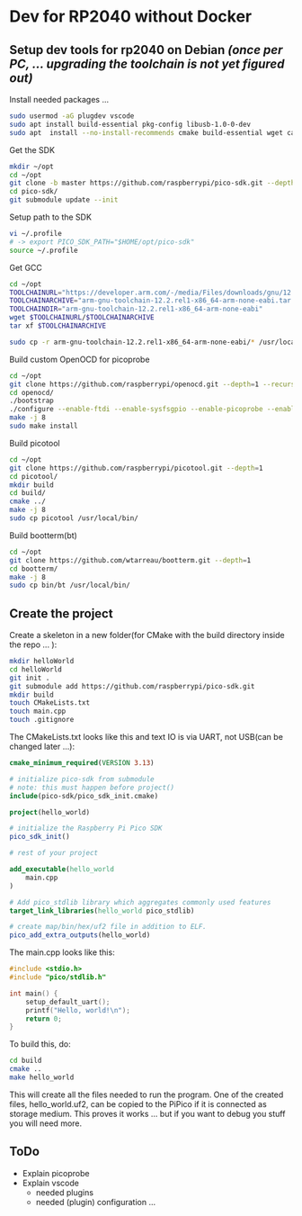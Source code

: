 # Dev for RP2040 without Docker

## Setup dev tools for rp2040 on Debian *(once per PC, ... upgrading the toolchain is not yet figured out)*

Install needed packages ...

```` bash
sudo usermod -aG plugdev vscode
sudo apt install build-essential pkg-config libusb-1.0-0-dev
sudo apt  install --no-install-recommends cmake build-essential wget ca-certificates gdb-multiarch automake autoconf libtool libftdi-dev libusb-1.0-0-dev pkg-config clang-format libhidapi-dev
````

Get the SDK

```` bash
mkdir ~/opt
cd ~/opt
git clone -b master https://github.com/raspberrypi/pico-sdk.git --depth=1  
cd pico-sdk/  
git submodule update --init
````

Setup path to the SDK

```` bash
vi ~/.profile
# -> export PICO_SDK_PATH="$HOME/opt/pico-sdk"
source ~/.profile
````  

Get GCC

````bash
cd ~/opt 
TOOLCHAINURL="https://developer.arm.com/-/media/Files/downloads/gnu/12.2.rel1/binrel"
TOOLCHAINARCHIVE="arm-gnu-toolchain-12.2.rel1-x86_64-arm-none-eabi.tar.xz"
TOOLCHAINDIR="arm-gnu-toolchain-12.2.rel1-x86_64-arm-none-eabi"
wget $TOOLCHAINURL/$TOOLCHAINARCHIVE 
tar xf $TOOLCHAINARCHIVE

sudo cp -r arm-gnu-toolchain-12.2.rel1-x86_64-arm-none-eabi/* /usr/local/

````

Build custom OpenOCD for picoprobe

```` bash
cd ~/opt  
git clone https://github.com/raspberrypi/openocd.git --depth=1 --recurse-submodules
cd openocd/
./bootstrap
./configure --enable-ftdi --enable-sysfsgpio --enable-picoprobe --enable-cmsis-dap
make -j 8
sudo make install
````
  
Build picotool

````bash
cd ~/opt
git clone https://github.com/raspberrypi/picotool.git --depth=1
cd picotool/
mkdir build
cd build/
cmake ../
make -j 8
sudo cp picotool /usr/local/bin/
````

Build bootterm(bt)

````bash
cd ~/opt
git clone https://github.com/wtarreau/bootterm.git --depth=1
cd bootterm/
make -j 8    
sudo cp bin/bt /usr/local/bin/
````
  
## Create the project

Create a skeleton in a new folder(for CMake with the build directory inside the repo ... ):

````bash
mkdir helloWorld
cd helloWorld
git init .
git submodule add https://github.com/raspberrypi/pico-sdk.git
mkdir build
touch CMakeLists.txt
touch main.cpp
touch .gitignore
````

The CMakeLists.txt looks like this and text IO is via UART, not USB(can be changed later ...):

````cmake
cmake_minimum_required(VERSION 3.13)

# initialize pico-sdk from submodule
# note: this must happen before project()
include(pico-sdk/pico_sdk_init.cmake)

project(hello_world)

# initialize the Raspberry Pi Pico SDK
pico_sdk_init()

# rest of your project

add_executable(hello_world
	main.cpp
)

# Add pico_stdlib library which aggregates commonly used features
target_link_libraries(hello_world pico_stdlib)

# create map/bin/hex/uf2 file in addition to ELF.
pico_add_extra_outputs(hello_world)
````

The main.cpp looks like this:

````c++
#include <stdio.h>
#include "pico/stdlib.h"

int main() {
    setup_default_uart();
    printf("Hello, world!\n");
    return 0;
}
````

To build this, do:

````bash
cd build
cmake ..
make hello_world
````

This will create all the files needed to run the program. One of the created files, hello_world.uf2, can be copied to the PiPico if it is connected as storage medium.
This proves it works ... but if you want to debug you stuff you will need more.

## ToDo

* Explain picoprobe
* Explain vscode
    * needed plugins
    * needed (plugin) configuration
...